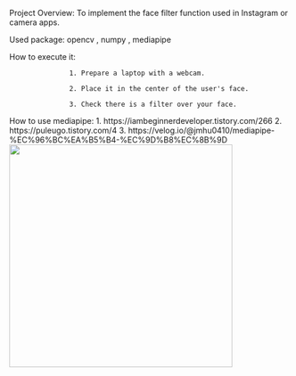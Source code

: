 Project Overview: To implement the face filter function used in Instagram or camera apps.

Used package: opencv , numpy , mediapipe 

How to execute it: 

                   1. Prepare a laptop with a webcam.

                   2. Place it in the center of the user's face.
                   
                   3. Check there is a filter over your face.

<reference>
How to use mediapipe:  1. https://iambeginnerdeveloper.tistory.com/266
                       2. https://puleugo.tistory.com/4
                       3. https://velog.io/@jmhu0410/mediapipe-%EC%96%BC%EA%B5%B4-%EC%9D%B8%EC%8B%9D



<img src="https://github.com/user-attachments/assets/7ba899db-8e9c-47c1-83d8-b74c2b00a84d.png" width="400" height="400">

                  

